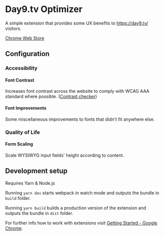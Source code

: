 # Day9.tv Optimizer

A simple extension that provides some UX benefits to https://day9.tv/ visitors.

[Chrome Web Store](https://chrome.google.com/webstore/detail/day9tv-optimizer/jaehlnfcnnapnhookcomgmmmkojebdla)

## Configuration

### Accessibility

#### Font Contrast

Increases font contrast across the website to comply with WCAG AAA standard where possible. ([Contrast checker](https://webaim.org/resources/contrastchecker/))

#### Font Improvements

Some miscellaneous improvements to fonts that didn't fit anywhere else.

### Quality of Life

#### Form Scaling

Scale WYSIWYG input fields' height according to content.

## Development setup

Requires Yarn & Node.js

Running `yarn dev` starts webpack in watch mode and outputs the bundle in `build` folder.

Running `yarn build` builds a production version of the extension and outputs the bundle in `dist` folder.

For further info how to work with extensions visit [Getting Started - Google Chrome](https://developer.chrome.com/extensions/getstarted).
